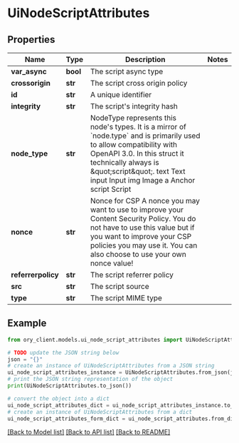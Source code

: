 # UiNodeScriptAttributes


## Properties

Name | Type | Description | Notes
------------ | ------------- | ------------- | -------------
**var_async** | **bool** | The script async type | 
**crossorigin** | **str** | The script cross origin policy | 
**id** | **str** | A unique identifier | 
**integrity** | **str** | The script&#39;s integrity hash | 
**node_type** | **str** | NodeType represents this node&#39;s types. It is a mirror of &#x60;node.type&#x60; and is primarily used to allow compatibility with OpenAPI 3.0. In this struct it technically always is \&quot;script\&quot;. text Text input Input img Image a Anchor script Script | 
**nonce** | **str** | Nonce for CSP  A nonce you may want to use to improve your Content Security Policy. You do not have to use this value but if you want to improve your CSP policies you may use it. You can also choose to use your own nonce value! | 
**referrerpolicy** | **str** | The script referrer policy | 
**src** | **str** | The script source | 
**type** | **str** | The script MIME type | 

## Example

```python
from ory_client.models.ui_node_script_attributes import UiNodeScriptAttributes

# TODO update the JSON string below
json = "{}"
# create an instance of UiNodeScriptAttributes from a JSON string
ui_node_script_attributes_instance = UiNodeScriptAttributes.from_json(json)
# print the JSON string representation of the object
print(UiNodeScriptAttributes.to_json())

# convert the object into a dict
ui_node_script_attributes_dict = ui_node_script_attributes_instance.to_dict()
# create an instance of UiNodeScriptAttributes from a dict
ui_node_script_attributes_form_dict = ui_node_script_attributes.from_dict(ui_node_script_attributes_dict)
```
[[Back to Model list]](../README.md#documentation-for-models) [[Back to API list]](../README.md#documentation-for-api-endpoints) [[Back to README]](../README.md)


